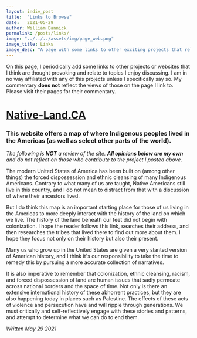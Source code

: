```yaml
---
layout: indiv_post
title:  "Links to Browse"
date:   2021-05-29
author: William Bannick
permalink: /posts/links/
image: "../../../assets/img/page_web.png"
image_title: Links
image_desc: "A page with some links to other exciting projects that relate to the topics I like to talk about."
---
```


On this page, I periodically add some links to other projects or websites that I think are thought provoking and relate to topics I enjoy discussing. I am in no way affiliated with any of this projects unless I specifically say so. My commentary <b>does not</b> reflect the views of those on the page I link to. Please visit their pages for their commentary.

# <a href= "https://native-land.ca/">Native-Land.CA</a>
### This website offers a map of where Indigenous peoples lived in the Americas (as well as select other parts of the world).
<i>The following is <b>NOT</b> a review of the site. <b>All opinions below are my own</b> and do not reflect on those who contribute to the project I posted above.</i>

The modern United States of America has been built on (among other things) the forced dispossession and ethnic cleansing of many Indigenous Americans. Contrary to what many of us are taught, Native Americans still live in this country, and I do not mean to distract from that with a discussion of where their ancestors lived. 

But I do think this map is an important starting place for those of us living in the Americas to more deeply interact with the history of the land on which we live. The history of the land beneath our feet did not begin with colonization. I hope the reader follows this link, searches their address, and then researches the tribes that lived there to find out more about them. I hope they focus not only on their history but also their present.

Many us who grow up in the United States are given a very slanted version of American history, and I think it's our responsibility to take the time to remedy this by pursuing a more accurate collection of narratives.

It is also imperative to remember that colonization, ethnic cleansing, racism, and forced dispossession of land are human issues that sadly permeate across national borders and the space of time. Not only is there an extensive international history of these abhorrent practices, but they are also happening today in places such as Palestine. The effects of these acts of violence and persecution have and will ripple through generations. We must critically and self-reflectively engage with these stories and patterns, and attempt to determine what we can do to end them.

<i>Written May 29 2021</i>
 